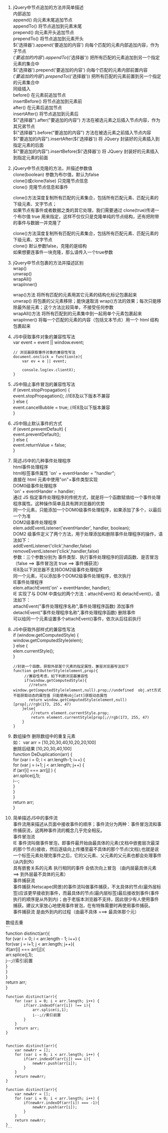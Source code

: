 1. jQuery中节点追加的方法并简单描述  
	内部追加  
        append()    向元素末尾追加节点  
        appendTo()  将节点追加到元素末尾  
        prepend()   向元素开头追加节点  
        prependTo() 将节点追加到元素开头  
        $('选择器').append('要追加的内容') 向每个匹配的元素内部追加内容，作为子节点  
        $('要追加的内容').appendTo($('选择器')) 把所有匹配的元素追加到另一个指定元素的集合中  
        $('选择器').prepend('要追加的内容') 向每个匹配的元素内部前置内容  
        $('要追加的内容').prependTo($('选择器')) 把所有匹配的元素前置到另一个指定的元素集合中  
	同级插入  
        before()        在元素前追加节点  
        insertBefore()  将节点追加到元素前  
        after()         在元素后追加节点  
        insertAfter()   将节点追加到元素后  
        $("选择器").after("要追加的内容") 方法在被选元素之后插入节点内容，作为其兄弟节点  
        $("选择器").before("要追加的内容") 方法在被选元素之前插入节点内容  
        $("要追加的内容").insertAfter($('选择器')) 将 JQuery 封装好的元素插入到指定元素的后面  
        $("要追加的内容").insertBefore($('选择器')) 将 JQuery 封装好的元素插入到指定元素的前面  
2. jQuery中节点克隆的方法，并描述参数值  
    clone(boolean)  参数为布尔值，默认为false  
    clone()或clone(false)    只克隆节点信息  
    clone()     克隆节点信息和事件  
  
    clone()方法深度复制所有匹配的元素集合，包括所有匹配元素、匹配元素的下级元素、文字节点；  
    如果节点有事件或者数据之类的其它处理，我们需要通过 clone(true)传递一个布尔值 true 用来指定，这样不仅仅只是克隆单纯的节点结构，还有把附带的事件与数据一并克隆了  
  
    clone()方法深度复制所有匹配的元素集合，包括所有匹配元素、匹配元素的下级元素、文字节点  
    clone()  默认参数false，克隆的是结构  
    如果想要连事件一块克隆，那么请传入一个true参数  
3. jQuery中节点包裹的方法并描述区别  
    wrap()    
    unwrap()  
    wrapAll()  
    wrapInner()  
  
    wrap()方法 将所有匹配的元素用其它元素的结构化标记包裹起来  
    unwrap() 将包裹的父元素移除；能快速取消 wrap()方法的效果；每次只能移除最外层元素；这个方法比较简单，不接受任何参数  
    wrapAll()方法 将所有匹配到的元素集中到一起用单个元素包裹起来  
    wrapInner() 将每一个匹配的元素的内容（包括文本节点）用一个 html 结构包裹起来  
  
4. JS中获取事件对象的兼容性写法  
    var event = event || window.event;  
  
    ```  
    // 浏览器获取事件对象的兼容性写法  
    document.onclick = function(e){  
        var ev = e || event;  
  
        console.log(ev.clientX);  
    }  
    ```  
5. JS中阻止事件冒泡的兼容性写法  
    if (event.stopPropagation) {  
        event.stopPropagation();    //IE8及以下版本不兼容  
    } else {  
        event.cancelBubble = true;  //IE8及以下版本兼容  
    }  
6. JS中阻止默认事件的方式  
    if (event.preventDefault) {  
        event.preventDefault();  
    } else {  
        event.returnValue = false;  
    }  
7. 简述JS中的几种事件处理程序  
    html事件处理程序  
        html标签事件属性  'on' + eventHander = "handler";  
        直接在 html 元素中使用"on"+事件类型实现  
    DOM0级事件处理程序  
        'on' + eventHander = handler;  
        通过 JS 指定事件处理程序的传统方式，就是将一个函数赋值给一个事件处理程序属性。这种操作简单且具有跨浏览器的优势  
        同一个元素，只能添加一个DOM0级事件处理程序，如果添加了多个，以最后一个为准  
    DOM2级事件处理程序  
        elem.addEventListener('eventHander', handler, boolean);  
        DOM2 级事件定义了两个方法，用于处理添加和删除事件处理程序的操作，语法如下：  
            addEventListener('click',handler,false)  
            removeEventListener('click',handler,false)  
            参数：三个参数分别为 事件类型、执行事件处理程序的回调函数、是否冒泡（false ==> 事件冒泡流 true ==> 事件捕获流）  
            IE8及以下浏览器不支持DOM2级事件处理程序  
            同一个元素，可以添加多个DOM2级事件处理程序，依次执行  
    IE事件处理程序  
        elem.attachEvent('on' + eventHander, handler);  
        IE 实现了与 DOM 中类似的两个方法：attachEvent() 和 detachEvent()，语法如下：  
            attachEvent("事件处理程序名称",事件处理程序函数) 添加事件  
            detachEvent("事件处理程序名称",事件处理程序函数) 删除事件  
            可以给同一个元素设置多个attachEvent()事件，依次从后往前执行  
8. JS中获取外部样式的兼容性写法  
    if (window.getComputedStyle) {  
        window.getComputedStyle(elem);  
    } else {  
        elem.currentStyle();  
    }  
  
    ```  
    //封装一个函数，获取外部某个元素的指定属性，兼容浏览器写法如下  
    function getOutterStyle(element,prop){  
         //兼容性考虑，如下判断浏览器兼容性  
         if(window.getComputedStyle){  
           //return window.getComputedStyle(element,null).prop;//undefined  obj.att方式不能获取动态的属性值 只能使用obj[att]获取动态属性  
           return window.getComputedStyle(element,null)[prop];//rgb(173, 255, 47)  
        }else{  
            //return element.currentStyle.prop;  
            return element.currentStyle[prop];//rgb(173, 255, 47)  
        }  
    }  
    ```  
9. 数组操作 删除数组中的重复元素  
	如： var arr = [10,20,30,40,10,20,20,100]  
	删除后结果 [10,20,30,40,100]  
    function DeDuplication(arr) {  
        for (var i = 0; i < arr.length-1; i++) {  
            for (var j = i+1; j < arr.length; j++) {  
                if (arr[i] === arr[j] ) {  
                    arr.splice(j,1);  
                    i--;  
                }  
            }  
        }  
        return arr;  
    }  
10. 简单描述JS中的事件流  
    事件流用来描述从页面中接收事件的顺序；事件流分为两种：事件冒泡流和事件捕获流，这两种事件流的概念几乎完全相反。  
        事件冒泡流  
            IE 事件流叫做事件冒泡，即事件最开始由最具体的元素(文档中嵌套层次最深的那个节点)接收，然后逐级向上传播至最不具体的那个节点(文档);也就是说一个标签元素处理完事件之后，它的父元素、父元素的父元素也都会处理事件(从内到外)           
            具有嵌套关系的元素 执行相同的事件 会依次向上冒泡 （由内层最具体元素 ==> 到外层最不具体的元素）  
        事件捕获流  
            事件捕获:Netscape(网景)的事件流叫做事件捕获，不太具体的节点(最外层标签)应该更早接收到事件，而最具体的节点(最内层标签)最后接收到事件(事件执行的顺序是从外到内)；由于老版本浏览器不支持，因此很少有人使用事件捕获。建议大家放心地使用事件冒泡，在有特殊需要时再使用事件捕获。  
            事件捕获流 是由外到内的过程（由最不具体 ===> 最具体那个元）  
  
数组去重  
    ```  
    function distinct(arr){  
        for (var i = 0; i < arr.length - 1; i++) {  
            for(var j = i+1; j < arr.length; j++){  
                if(arr[i] === arr[j]){  
                    arr.splice(j,1);  
                    j--;//索引前置  
                }  
            }  
        }  
        return arr;  
    }  
  
  
    function distinct(arr){  
        for (var i = 0; i < arr.length; i++) {  
            if(arr.indexOf(arr[i]) !== i){  
                arr.splice(i,1);  
                i--;//索引前置  
            }  
        }  
        return arr;  
    }  
  
  
    function distinct(arr){  
        var newArr = [];  
        for (var i = 0; i < arr.length; i++) {  
            if(arr.indexOf(arr[i]) === i){  
                newArr.push(arr[i]);  
            }  
        }  
        return newArr;  
    }  
  
    function distinct(arr){  
        var newArr = [];  
        for (var i = 0; i < arr.length; i++) {  
            if(newArr.indexOf(arr[i]) === -1){  
                newArr.push(arr[i]);  
            }  
        }  
        return newArr;  
    }  
    ```  
